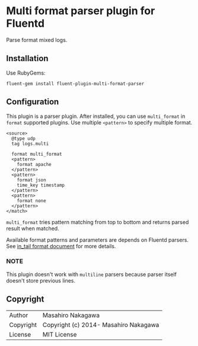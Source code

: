 # Multi format parser plugin for Fluentd

Parse format mixed logs.

## Installation

Use RubyGems:

    fluent-gem install fluent-plugin-multi-format-parser

## Configuration

This plugin is a parser plugin. After installed, you can use `multi_format` in `format` supported plugins.
Use multiple `<pattern>` to specify multiple format.

    <source>
      @type udp
      tag logs.multi

      format multi_format
      <pattern>
        format apache
      </pattern>
      <pattern>
        format json
        time_key timestamp
      </pattern>
      <pattern>
        format none
      </pattern>
    </match>

`multi_format` tries pattern matching from top to bottom and returns parsed result when matched.

Available format patterns and parameters are depends on Fluentd parsers.
See [in_tail format document](http://docs.fluentd.org/articles/in_tail) for more details.

### NOTE

This plugin doesn't work with `multiline` parsers because parser itself doesn't store previous lines.

## Copyright

<table>
  <tr>
    <td>Author</td><td>Masahiro Nakagawa <repeatedly@gmail.com></td>
  </tr>
  <tr>
    <td>Copyright</td><td>Copyright (c) 2014- Masahiro Nakagawa</td>
  </tr>
  <tr>
    <td>License</td><td>MIT License</td>
  </tr>
</table>
